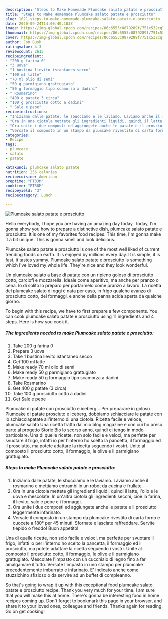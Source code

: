 ```yaml
---
description: "Steps to Make Homemade Plumcake salato patate e prosciutto"
title: "Steps to Make Homemade Plumcake salato patate e prosciutto"
slug: 1021-steps-to-make-homemade-plumcake-salato-patate-e-prosciutto
date: 2020-09-24T14:00:40.103Z
image: https://img-global.cpcdn.com/recipes/86c6553c0879289f/751x532cq70/plumcake-salato-patate-e-prosciutto-recipe-main-photo.jpg
thumbnail: https://img-global.cpcdn.com/recipes/86c6553c0879289f/751x532cq70/plumcake-salato-patate-e-prosciutto-recipe-main-photo.jpg
cover: https://img-global.cpcdn.com/recipes/86c6553c0879289f/751x532cq70/plumcake-salato-patate-e-prosciutto-recipe-main-photo.jpg
author: Jon Bush
ratingvalue: 4.3
reviewcount: 2615
recipeingredient:
- "200 g farina 0"
- "3 uova"
- "1 bustina lievito istantaneo secco"
- "100 ml latte"
- "70 ml olio di semi"
- "50 g parmigiano grattugiato"
- "50 g formaggio tipo scamorza a dadini"
- " Rosmarino"
- "400 g patate 3 circa"
- "100 g prosciutto cotto a dadini"
- " Sale e pepe"
recipeinstructions:
- "Iniziamo dalle patate, le sbucciamo e le laviamo. Laviamo anche il rosmarino e mettiamo entrambi in un robot da cucina e frullate."
- "Ora in una ciotola mettete gli ingredienti liquidi, quindi il latte, l&#39;olio e le uova e mescolate. In un&#39;altra ciotola gli ingredienti secchi, cioè la farina, il lievito, sale e pepe e i formaggi."
- "Ora unite i due composti ed aggiungete anche le patate e il prosciutto leggermente infarinato."
- "Versate il composto in un stampo da plumcake rivestito di carta forno e cuocete a 180° per 45 minuti. Sfornate e lasciate raffreddare. Servite tiepido o freddo! Buon appetito!"
categories:
- Recipe
tags:
- plumcake
- salato
- patate

katakunci: plumcake salato patate 
nutrition: 256 calories
recipecuisine: American
preptime: "PT33M"
cooktime: "PT38M"
recipeyield: "3"
recipecategory: Lunch

---
```



![Plumcake salato patate e prosciutto](https://img-global.cpcdn.com/recipes/86c6553c0879289f/751x532cq70/plumcake-salato-patate-e-prosciutto-recipe-main-photo.jpg)

Hello everybody, I hope you are having an amazing day today. Today, I'm gonna show you how to prepare a distinctive dish, plumcake salato patate e prosciutto. It is one of my favorites food recipes. This time, I'm gonna make it a bit unique. This is gonna smell and look delicious.

Plumcake salato patate e prosciutto is one of the most well liked of current trending foods on earth. It is enjoyed by millions every day. It is simple, it is fast, it tastes yummy. Plumcake salato patate e prosciutto is something which I've loved my whole life. They're nice and they look wonderful.

Un plumcake salato a base di patate con un ripieno goloso di prosciutto cotto, carciofi e mozzarella. Ideale come aperitivo, ma anche per pranzo o cena. Io di solito lo preparo per portarmelo come pranzo a lavoro. La ricetta del plumcake salato di oggi è nata per caso, in frigo qualche avanzo di prosciutto cotto, dei formaggi, e anche della panna acida aperta da qualche giorno.


To begin with this recipe, we have to first prepare a few components. You can cook plumcake salato patate e prosciutto using 11 ingredients and 4 steps. Here is how you cook it.

<!--inarticleads1-->

##### The ingredients needed to make Plumcake salato patate e prosciutto:

1. Take 200 g farina 0
1. Prepare 3 uova
1. Take 1 bustina lievito istantaneo secco
1. Get 100 ml latte
1. Make ready 70 ml olio di semi
1. Make ready 50 g parmigiano grattugiato
1. Make ready 50 g formaggio tipo scamorza a dadini
1. Take  Rosmarino
1. Get 400 g patate (3 circa)
1. Take 100 g prosciutto cotto a dadini
1. Get  Sale e pepe


Plumcake di patate con prosciutto e iceberg… Per preparare in goloso Plumcake di patate prosciuto e iceberg, dobbiamo schiacciare le patate con lo schiacciapatate all&#39;interno di una ciotola. Ricetta facile e veloce, plumcake salato Una ricetta tratta dal mio blog magazine e con cui ho preso parte al progetto Storie Bio lo scorso anno, quindi ci tengo in modo particolare. Una di quelle ricette, non solo facile e veloci, ma perfette per svuotare il frigo, infatti io per l&#39;interno ho scelto la pancetta, il formaggio ed il prosciutto, ma potete adattare la ricetta seguendo i vostri. Unite al composto il prosciutto cotto, il formaggio, le olive e il parmigiano grattugiato. 

<!--inarticleads2-->

##### Steps to make Plumcake salato patate e prosciutto:

1. Iniziamo dalle patate, le sbucciamo e le laviamo. Laviamo anche il rosmarino e mettiamo entrambi in un robot da cucina e frullate.
1. Ora in una ciotola mettete gli ingredienti liquidi, quindi il latte, l&#39;olio e le uova e mescolate. In un&#39;altra ciotola gli ingredienti secchi, cioè la farina, il lievito, sale e pepe e i formaggi.
1. Ora unite i due composti ed aggiungete anche le patate e il prosciutto leggermente infarinato.
1. Versate il composto in un stampo da plumcake rivestito di carta forno e cuocete a 180° per 45 minuti. Sfornate e lasciate raffreddare. Servite tiepido o freddo! Buon appetito!


Una di quelle ricette, non solo facile e veloci, ma perfette per svuotare il frigo, infatti io per l&#39;interno ho scelto la pancetta, il formaggio ed il prosciutto, ma potete adattare la ricetta seguendo i vostri. Unite al composto il prosciutto cotto, il formaggio, le olive e il parmigiano grattugiato. Mescolate l&#39;impasto con un cucchiaio di legno fino a far amalgamare il tutto. Versate l&#39;impasto in uno stampo per plumcake precedentemente imburrato e infarinato. E&#39; indicato anche come stuzzichino sfizioso o da servire ad un buffet di compleanno. 

So that's going to wrap it up with this exceptional food plumcake salato patate e prosciutto recipe. Thank you very much for your time. I am sure that you will make this at home. There's gonna be interesting food in home recipes coming up. Don't forget to bookmark this page in your browser, and share it to your loved ones, colleague and friends. Thanks again for reading. Go on get cooking!

